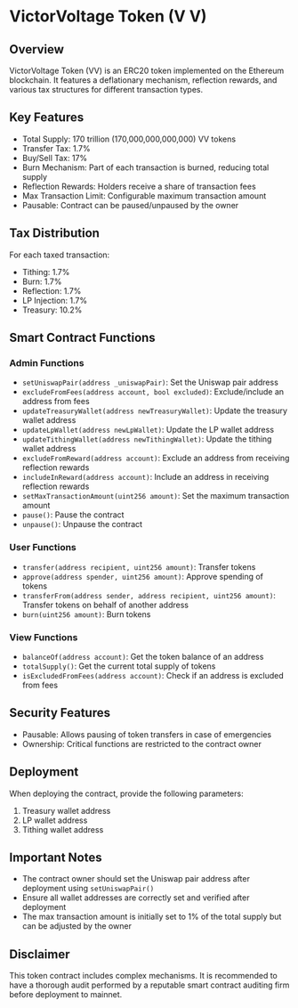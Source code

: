 # VictorVoltage Token (V V)

## Overview

VictorVoltage Token (VV) is an ERC20 token implemented on the Ethereum blockchain. It features a deflationary mechanism, reflection rewards, and various tax structures for different transaction types.

## Key Features

- Total Supply: 170 trillion (170,000,000,000,000) VV tokens
- Transfer Tax: 1.7%
- Buy/Sell Tax: 17%
- Burn Mechanism: Part of each transaction is burned, reducing total supply
- Reflection Rewards: Holders receive a share of transaction fees
- Max Transaction Limit: Configurable maximum transaction amount
- Pausable: Contract can be paused/unpaused by the owner

## Tax Distribution

For each taxed transaction:

- Tithing: 1.7%
- Burn: 1.7%
- Reflection: 1.7%
- LP Injection: 1.7%
- Treasury: 10.2%

## Smart Contract Functions

### Admin Functions

- `setUniswapPair(address _uniswapPair)`: Set the Uniswap pair address
- `excludeFromFees(address account, bool excluded)`: Exclude/include an address from fees
- `updateTreasuryWallet(address newTreasuryWallet)`: Update the treasury wallet address
- `updateLpWallet(address newLpWallet)`: Update the LP wallet address
- `updateTithingWallet(address newTithingWallet)`: Update the tithing wallet address
- `excludeFromReward(address account)`: Exclude an address from receiving reflection rewards
- `includeInReward(address account)`: Include an address in receiving reflection rewards
- `setMaxTransactionAmount(uint256 amount)`: Set the maximum transaction amount
- `pause()`: Pause the contract
- `unpause()`: Unpause the contract

### User Functions

- `transfer(address recipient, uint256 amount)`: Transfer tokens
- `approve(address spender, uint256 amount)`: Approve spending of tokens
- `transferFrom(address sender, address recipient, uint256 amount)`: Transfer tokens on behalf of another address
- `burn(uint256 amount)`: Burn tokens

### View Functions

- `balanceOf(address account)`: Get the token balance of an address
- `totalSupply()`: Get the current total supply of tokens
- `isExcludedFromFees(address account)`: Check if an address is excluded from fees

## Security Features

- Pausable: Allows pausing of token transfers in case of emergencies
- Ownership: Critical functions are restricted to the contract owner

## Deployment

When deploying the contract, provide the following parameters:

1. Treasury wallet address
2. LP wallet address
3. Tithing wallet address

## Important Notes

- The contract owner should set the Uniswap pair address after deployment using `setUniswapPair()`
- Ensure all wallet addresses are correctly set and verified after deployment
- The max transaction amount is initially set to 1% of the total supply but can be adjusted by the owner

## Disclaimer

This token contract includes complex mechanisms. It is recommended to have a thorough audit performed by a reputable smart contract auditing firm before deployment to mainnet.
